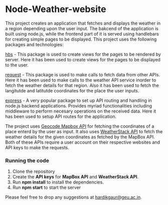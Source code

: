 # Node-Weather-website

This project creates an application that fetches and displays the weather in a region depending upon the user input. The bakcend of the application is built using node.js, while the frontend 
part of it is served using handlebars for creating simple pages to be displayed. This project uses the following packages and technologies:

[hbs](https://www.npmjs.com/package/handlebars) - This package is used to create views for the pages to be rendered by server. Here it has been used to create views for the pages to 
be displayed to the user.

[request](https://www.npmjs.com/package/request) - This package is used to make calls to fetch data from other APIs. Here it has been used to make calls to the weather API service inorder to fetch the 
weather details for that region. Also it has been used to fetch the langitutde and latitutde coordinates for the place the user inputs.

[express](https://www.npmjs.com/package/express) - A very popular package to set up API routing and handling in node.js backend applications. Provides myriad functionalities including middleware to perform necesary operations on the received data. 
Here it has been used to setup API routes for the application.

The project uses [Geocode Mapbox API](https://docs.mapbox.com/api/search/geocoding/) for fetching the coordinates of a place enterd by the user as input. It also uses 
[WeatherStack API](https://weatherstack.com/documentation) to fetch the weather details for the given coordinates as fetched by the MapBox API. Both of these APIs require a user account 
on their respective websites and API keys to make the requests.

### Running the code
1) Clone the repository
2) Create the **API keys** for **MapBox API** and **WeatherStack API**.
3) Run **npm install** to install the dependencies.
4) Run **npm start** to start the server

Please feel free to drop any suggestions at hardikgaur@geu.ac.in.
